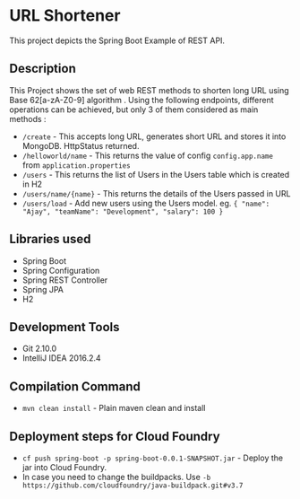 # URL Shortener

 This project depicts the Spring Boot Example of REST API.

## Description

This Project shows the set of web REST methods to shorten long URL using Base 62[a-zA-Z0-9] algorithm .
Using the following endpoints, different operations can be achieved, but only 3 of them considered as main methods :
 - `/create` - This accepts long URL, generates short URL and stores it into MongoDB. HttpStatus returned.
 - `/helloworld/name` - This returns the value of config `config.app.name` from `application.properties`
 - `/users` - This returns the list of Users in the Users table which is created in H2
 - `/users/name/{name}` - This returns the details of the Users passed in URL
 - `/users/load` - Add new users using the Users model. 
    eg. `{
        "name": "Ajay",
        "teamName": "Development",
        "salary": 100
        }`

## Libraries used
 - Spring Boot
 - Spring Configuration
 - Spring REST Controller
 - Spring JPA
 - H2 
 
## Development Tools
 - Git 2.10.0
 - IntelliJ IDEA 2016.2.4
 
## Compilation Command
 - `mvn clean install` - Plain maven clean and install
 
## Deployment steps for Cloud Foundry
 - `cf push spring-boot -p spring-boot-0.0.1-SNAPSHOT.jar`  - Deploy the jar into Cloud Foundry.
 - In case you need to change the buildpacks. Use `-b https://github.com/cloudfoundry/java-buildpack.git#v3.7`